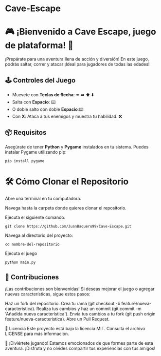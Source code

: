 # Cave-Escape

# 🎮 ¡Bienvenido a Cave Escape, juego de plataforma! 🚀

¡Prepárate para una aventura llena de acción y diversión! En este juego, podrás saltar, correr y atacar ¡Ideal para jugadores de todas las edades!

## 🕹️ Controles del Juego

- Muevete con **Teclas de flecha**: ⬅️ ➡️ ⬆️ ⬇️
- Salta con **Espacio**: ⌨️
- O doble salto con doble **Espacio**:⌨️
- Con **X**: Ataca a tus enemigos y muestra tu habilidad. ❌

## 📦 Requisitos

Asegúrate de tener **Python** y **Pygame** instalados en tu sistema. Puedes instalar Pygame utilizando pip:

```bash
pip install pygame
```
# 🛠️ Cómo Clonar el Repositorio
Abre una terminal en tu computadora.

Navega hasta la carpeta donde quieres clonar el repositorio.

Ejecuta el siguiente comando:
```
git clone https://github.com/JuanBaquero99/Cave-Escape.git
```
Navega al directorio del proyecto:
```
cd nombre-del-repositorio
```
Ejecuta el juego
```
python main.py
```

## 👥 Contribuciones
¡Las contribuciones son bienvenidas! Si deseas mejorar el juego o agregar nuevas características, sigue estos pasos:

Haz un fork del repositorio.
Crea tu rama (git checkout -b feature/nueva-caracteristica).
Realiza tus cambios y haz un commit (git commit -m 'Añadida nueva característica').
Envía tus cambios a tu fork (git push origin feature/nueva-caracteristica).
Abre un Pull Request.

📄 Licencia
Este proyecto está bajo la licencia MIT. Consulta el archivo LICENSE para más información.

🤝 ¡Diviértete jugando!
Estamos emocionados de que formes parte de esta aventura. ¡Disfruta y no olvides compartir tus experiencias con tus amigos!
